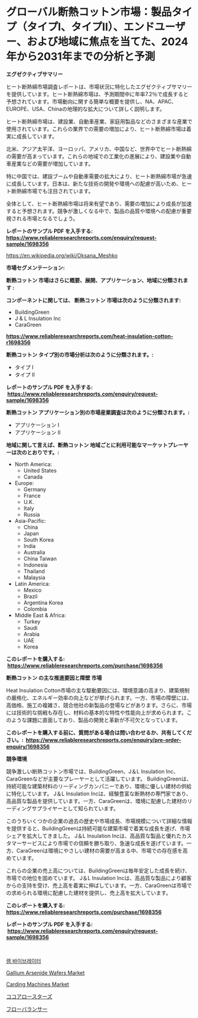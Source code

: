 <p><h1>グローバル断熱コットン市場：製品タイプ（タイプI、タイプII）、エンドユーザー、および地域に焦点を当てた、2024年から2031年までの分析と予測</h1></p><p><strong>エグゼクティブサマリー</strong></p>
<p><p>ヒート断熱綿市場調査レポートは、市場状況に特化したエグゼクティブサマリーを提供しています。ヒート断熱綿市場は、予測期間中に年率7.2％で成長すると予想されています。市場動向に関する簡単な概要を提供し、NA、APAC、EUROPE、USA、Chinaの地理的な拡大について詳しく説明します。</p><p>ヒート断熱綿市場は、建設業、自動車産業、家庭用製品などのさまざまな産業で使用されています。これらの業界での需要の増加により、ヒート断熱綿市場は着実に成長しています。</p><p>北米、アジア太平洋、ヨーロッパ、アメリカ、中国など、世界中でヒート断熱綿の需要が高まっています。これらの地域での工業化の進展により、建設業や自動車産業などの需要が増加しています。</p><p>特に中国では、建設ブームや自動車需要の拡大により、ヒート断熱綿市場が急速に成長しています。日本は、新たな技術の開発や環境への配慮が高いため、ヒート断熱綿市場でも注目されています。</p><p>全体として、ヒート断熱綿市場は将来有望であり、需要の増加により成長が加速すると予想されます。競争が激しくなる中で、製品の品質や環境への配慮が重要視される市場となるでしょう。</p></p>
<p><strong>レポートのサンプル PDF を入手する: <a href="https://www.reliableresearchreports.com/enquiry/request-sample/1698356">https://www.reliableresearchreports.com/enquiry/request-sample/1698356</a></strong></p>
<p><a href="https://en.wikipedia.org/wiki/Oksana_Meshko">https://en.wikipedia.org/wiki/Oksana_Meshko</a></p>
<p><strong>市場セグメンテーション:</strong></p>
<p><strong> 断熱コットン 市場はさらに概要、展開、アプリケーション、地域に分類されます :</strong></p>
<p><strong>コンポーネントに関しては、 断熱コットン 市場は次のように分類されます: &nbsp;</strong></p>
<p><ul><li>BuildingGreen</li><li>J & L Insulation Inc</li><li>CaraGreen</li></ul></p>
<p><strong><a href="https://www.reliableresearchreports.com/heat-insulation-cotton-r1698356">https://www.reliableresearchreports.com/heat-insulation-cotton-r1698356</a></strong></p>
<p><strong> 断熱コットン タイプ別の市場分析は次のように分類されます。:</strong></p>
<p><ul><li>タイプ I</li><li>タイプ II</li></ul></p>
<p><strong>レポートのサンプル PDF を入手する: &nbsp;<a href="https://www.reliableresearchreports.com/enquiry/request-sample/1698356">https://www.reliableresearchreports.com/enquiry/request-sample/1698356</a></strong></p>
<p><strong> 断熱コットン アプリケーション別の市場産業調査は次のように分類されます。:</strong></p>
<p><ul><li>アプリケーション I</li><li>アプリケーション II</li></ul></p>
<p><strong>地域に関して言えば、断熱コットン 地域ごとに利用可能なマーケットプレーヤーは次のとおりです。:</strong></p>
<p><ul>
    <li>
        North America:
        <ul>
            <li>United States</li>
            <li>Canada</li>
        </ul>
    </li>
    <li>
        Europe:
        <ul>
            <li>Germany</li>
            <li>France</li>
            <li>U.K.</li>
            <li>Italy</li>
            <li>Russia</li>
        </ul>
    </li>
    <li>
        Asia-Pacific:
        <ul>
            <li>China</li>
            <li>Japan</li>
            <li>South Korea</li>
            <li>India</li>
            <li>Australia</li>
            <li>China Taiwan</li>
            <li>Indonesia</li>
            <li>Thailand</li>
            <li>Malaysia</li>
        </ul>
    </li>
    <li>
        Latin America:
        <ul>
            <li>Mexico</li>
            <li>Brazil</li>
            <li>Argentina Korea</li>
            <li>Colombia</li>
        </ul>
    </li>
    <li>
        Middle East & Africa:
        <ul>
            <li>Turkey</li>
            <li>Saudi</li>
            <li>Arabia</li>
            <li>UAE</li>
            <li>Korea</li>
        </ul>
    </li>
    </ul></p>
<p><strong>このレポートを購入する: &nbsp;<a href="https://www.reliableresearchreports.com/purchase/1698356">https://www.reliableresearchreports.com/purchase/1698356</a></strong></p>
<p><strong>断熱コットン の主な推進要因と障壁 市場</strong></p>
<p><p>Heat Insulation Cotton市場の主な駆動要因には、環境意識の高まり、建築規制の厳格化、エネルギー効率の向上などが挙げられます。一方、市場の障壁には、高価格、施工の複雑さ、競合他社の新製品の登場などがあります。さらに、市場には技術的な挑戦も存在し、材料の基本的な特性や性能向上が求められます。このような課題に直面しており、製品の開発と革新が不可欠となっています。</p></p>
<p><strong>このレポートを購入する前に、質問がある場合は問い合わせるか、共有してください。:&nbsp; <a href="https://www.reliableresearchreports.com/enquiry/pre-order-enquiry/1698356">https://www.reliableresearchreports.com/enquiry/pre-order-enquiry/1698356</a></strong></p>
<p><strong>競争環境</strong></p>
<p><p>競争激しい断熱コットン市場では、BuildingGreen、J＆L Insulation Inc、CaraGreenなどが主要なプレーヤーとして活躍しています。 BuildingGreenは、持続可能な建築材料のリーディングカンパニーであり、環境に優しい建材の供給に特化しています。 J＆L Insulation Incは、経験豊富な断熱材の専門家であり、高品質な製品を提供しています。一方、CaraGreenは、環境に配慮した建材のリーディングサプライヤーとして知られています。</p><p>このうちいくつかの企業の過去の歴史や市場成長、市場規模について詳細な情報を提供すると、BuildingGreenは持続可能な建築市場で着実な成長を遂げ、市場シェアを拡大してきました。 J＆L Insulation Incは、高品質な製品と優れたカスタマーサービスにより市場での信頼を勝ち取り、急速な成長を遂げています。一方、CaraGreenは環境にやさしい建材の需要が高まる中、市場での存在感を高めています。</p><p>これらの企業の売上高については、BuildingGreenは毎年安定した成長を続け、市場での地位を固めています。 J＆L Insulation Incは、高品質な製品により顧客からの支持を受け、売上高を着実に伸ばしています。一方、CaraGreenは市場での求められる環境に配慮した建材を提供し、売上高を拡大しています。</p></p>
<p><strong>このレポートを購入する: &nbsp; <a href="https://www.reliableresearchreports.com/purchase/1698356">https://www.reliableresearchreports.com/purchase/1698356</a></strong></p>
<p><strong>レポートのサンプル PDF を入手する: &nbsp;<a href="https://www.reliableresearchreports.com/enquiry/request-sample/1698356">https://www.reliableresearchreports.com/enquiry/request-sample/1698356</a></strong><strong></strong></p>
<p>&nbsp;</p>
<p><p><a href="https://github.com/rcabello548/Market-Research-Report-List-2/blob/main/5192568159095.md">램 바이브레이터</a></p><p><a href="https://github.com/abdelrhmankishk22/Market-Research-Report-List-5/blob/main/gallium-arsenide-wafers-market.md">Gallium Arsenide Wafers Market</a></p><p><a href="https://issuu.com/reportprime-2/docs/carding-machines-market-size-2030.pptx">Carding Machines Market</a></p><p><a href="https://github.com/roulaayoub-saad/Market-Research-Report-List-1/blob/main/4083425149364.md">ココアロースターズ</a></p><p><a href="https://github.com/schmahlson/Market-Research-Report-List-2/blob/main/1994288149365.md">フローバランサー</a></p></p>